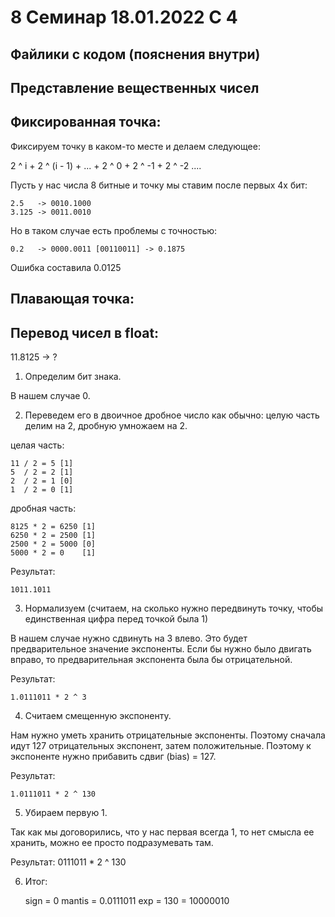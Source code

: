 # 8 Семинар 18.01.2022 C 4

## Файлики с кодом (пояснения внутри)

## Представление вещественных чисел

## Фиксированная точка:

Фиксируем точку в каком-то месте и делаем следующее:

2 ^ i + 2 ^ (i - 1) + ... + 2 ^ 0 + 2 ^ -1 + 2 ^ -2 ....

Пусть у нас числа 8 битные и точку мы ставим после первых 4х бит:

    2.5   -> 0010.1000
    3.125 -> 0011.0010

Но в таком случае есть проблемы с точностью:

    0.2   -> 0000.0011 [00110011] -> 0.1875

Ошибка составила 0.0125

## Плавающая точка:


## Перевод чисел в float:

11.8125 -> ?

1. Определим бит знака.

В нашем случае 0.

2. Переведем его в двоичное дробное число как обычно: целую часть делим на 2, дробную умножаем на 2.

целая часть:

    11 / 2 = 5 [1]
    5  / 2 = 2 [1]
    2  / 2 = 1 [0]
    1  / 2 = 0 [1]


дробная часть:

    8125 * 2 = 6250 [1]
    6250 * 2 = 2500 [1]
    2500 * 2 = 5000 [0]
    5000 * 2 = 0    [1]

Результат:

    1011.1011

3. Нормализуем (считаем, на сколько нужно передвинуть точку, чтобы единственная цифра перед точкой была 1)

В нашем случае нужно сдвинуть на 3 влево. Это будет предварительное значение экспоненты. Если бы нужно было двигать вправо,
то предварительная экспонента была бы отрицательной.

Результат:

    1.0111011 * 2 ^ 3

4. Считаем смещенную экспоненту.

Нам нужно уметь хранить отрицательные экспоненты. Поэтому сначала идут 127 отрицательных экспонент, затем положительные.
Поэтому к экспоненте нужно прибавить сдвиг (bias) = 127.

Результат:

    1.0111011 * 2 ^ 130

5. Убираем первую 1.

Так как мы договорились, что у нас первая всегда 1, то нет смысла ее хранить, можно ее просто подразумевать там.


Результат:
    0111011 * 2 ^ 130

6. Итог:

    sign = 0
    mantis = 0.0111011
    exp = 130 = 10000010
